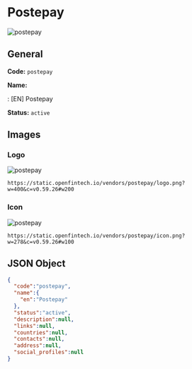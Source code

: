 
# Postepay 
![postepay](https://static.openfintech.io/vendors/postepay/logo.png?w=400&c=v0.59.26#w200)  

## General 
 
**Code:** `postepay` 
 
**Name:** 
 
:	[EN] Postepay 
 
**Status:** `active` 
 

## Images 

### Logo 
 
![postepay](https://static.openfintech.io/vendors/postepay/logo.png?w=400&c=v0.59.26#w200)  

```
https://static.openfintech.io/vendors/postepay/logo.png?w=400&c=v0.59.26#w200
```  

### Icon 
 
![postepay](https://static.openfintech.io/vendors/postepay/icon.png?w=278&c=v0.59.26#w100)  

```
https://static.openfintech.io/vendors/postepay/icon.png?w=278&c=v0.59.26#w100
```  

## JSON Object 

```json
{
  "code":"postepay",
  "name":{
    "en":"Postepay"
  },
  "status":"active",
  "description":null,
  "links":null,
  "countries":null,
  "contacts":null,
  "address":null,
  "social_profiles":null
}
```  
